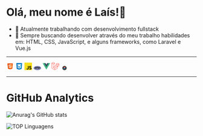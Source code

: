 Olá, meu nome é Laís!👋
=============================

- 🔭 Atualmente trabalhando com desenvolvimento fullstack 
- 🌱 Sempre buscando desenvolver através do meu trabalho habilidades em: HTML, CSS, JavaScript, e alguns frameworks, como Laravel e Vue.js 

 ____________________________________________
<img src="images/html_5-512.png" width="20"> <img src="images/logo-css-3-768.png" width="20"> <img src="images/js-img.png" width="20"> <img src="images/php-img.png" width="20"> <img src="images/vuejs-img.png" width="20"> <img src="images/laravel-img.png" width="20"> <img src="images/figma-img.png" width="20">
_______________________________________


# GitHub Analytics
![Anurag's GitHub stats](https://github-readme-stats.vercel.app/api?username=LaisGalvao&show_icons=true&theme=synthwave)

![TOP Linguagens](https://github-readme-stats.vercel.app/api/top-langs/?username=LaisGalvao&layout=compact&theme=synthwave)  
